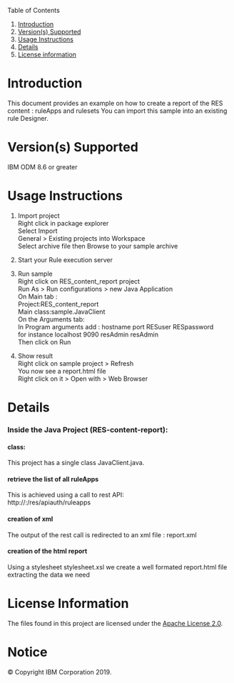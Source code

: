 Table of Contents

1. [Introduction](#intro)
2. [Version(s) Supported](#versions)
3. [Usage Instructions](#instruction)
4. [Details](#details)
5. [License information](#license)

Introduction<a name="intro"></a>
============

This document provides an example on how to create a report of the RES content : ruleApps and rulesets
You can import this sample into an existing rule Designer.

Version(s) Supported<a name="versions"></a>
====================

IBM ODM 8.6 or greater

Usage Instructions<a name="instruction"></a>
===================

1. Import project
<br>Right click in package explorer
<br>Select Import
<br>General > Existing projects into Workspace
<br>Select archive file then Browse to your sample archive

2. Start your Rule execution server

3. Run sample
<br>Right click on RES_content_report project
<br>Run As > Run configurations > new Java Application
<br>On Main tab :
<br>Project:RES_content_report
<br>Main class:sample.JavaClient
<br>On the Arguments tab:
<br>In Program arguments add : hostname port RESuser RESpassword
<br>for instance localhost 9090 resAdmin resAdmin
<br>Then click on Run

5. Show result
<br>Right click on sample project > Refresh
<br>You now see a report.html file
<br>Right click on it > Open with > Web Browser

Details<a name="details"></a>
============

### Inside the Java Project (RES-content-report):

#### class:

This project has a single class JavaClient.java.

#### retrieve the list of all ruleApps
This is achieved using a call to rest API:
<br>http://<HOST>:<PORT>/res/apiauth/ruleapps

#### creation of xml
The output of the rest call is redirected to an xml file : report.xml

#### creation of the html report
Using a stylesheet stylesheet.xsl we create a well formated report.html file extracting the data we need

License Information<a name="license"></a>
====================
The files found in this project are licensed under the [Apache License 2.0](LICENSE).

# Notice
© Copyright IBM Corporation 2019.